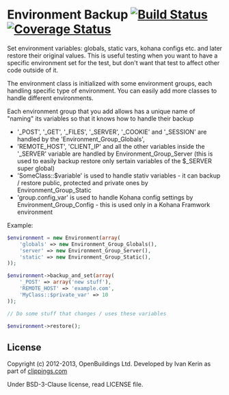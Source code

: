# Environment Backup [![Build Status](https://travis-ci.org/OpenBuildings/environment-backup.png)](https://travis-ci.org/OpenBuildings/environment-backup) [![Coverage Status](https://coveralls.io/repos/OpenBuildings/environment-backup/badge.png?branch=master)](https://coveralls.io/r/OpenBuildings/environment-backup?branch=master)

Set environment variables: globals, static vars, kohana configs etc. and later restore their original values. This is useful testing when you want to have a specific environment set for the test, but don't want that test to affect other code outside of it.

The environment class is initialized with some environment groups, each handling specific type of environment. You can easily add more classes to handle different environments.

Each environment group that you add allows has a unique name of "naming" its variables so that it knows how to handle their backup

 - '_POST', '_GET', '_FILES', '_SERVER', '_COOKIE' and '_SESSION' are handled by the 'Environment_Group_Globals',
 - 'REMOTE_HOST', 'CLIENT_IP' and all the other variables inside the '_SERVER' variable are handled by Environment_Group_Server (this is used to easily backup restore only sertain variables of the $_SERVER super global)
 - 'SomeClass::$variable' is used to handle stativ variables - it can backup / restore public, protected and private ones by Environment_Group_Static
 - 'group.config_var' is used to handle Kohana config settings by Environment_Group_Config - this is used only in a Kohana Framwork environment

Example: 

```php
$environment = new Environment(array(
	'globals' => new Environment_Group_Globals(),
	'server' => new Environment_Group_Server(),
	'static' => new Environment_Group_Static(),
));

$environment->backup_and_set(array(
	'_POST' => array('new stuff'),
	'REMOTE_HOST' => 'example.com',
	'MyClass::$private_var' => 10
));

// Do some stuff that changes / uses these variables

$environment->restore();
```

## License

Copyright (c) 2012-2013, OpenBuildings Ltd. Developed by Ivan Kerin as part of [clippings.com](http://clippings.com)

Under BSD-3-Clause license, read LICENSE file.
